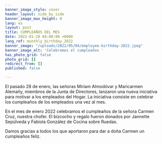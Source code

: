 ```yaml
---
banner_image_style: cover
header_layout: side_by_side
banner_image_max_height: 0
lang: es
layout: post
title: CUMPLEAÑOS DEL MES
date: 2022-01-28 04:00:00 +0000
lang_ref: monthly_birthday_2022
banner_image: "/uploads/2022/05/04/employee-birthday-2022.jpeg"
banner_image_alt: 'Celebramos el cumpleaños '
has_photo_grid: false
photo_grid: []
redirect_from: []
published: false

---
```

El pasado 28 de enero, las señoras Miriam Almodóvar y Maricarmen Alemañy, miembros de la Junta de Directores, lanzaron una nueva iniciativa para motivar a los empleados del Hogar. La iniciativa consiste en celebrar los cumpleaños de los empleados una vez al mes.

En el mes de enero 2022 celebramos el cumpleaños de la señora Carmen Cruz, nuestra chofer. El bizcocho y regalo fueron donados por Jannette Sepúlveda y Fabiola González de Cocina sobre Ruedas.

Damos gracias a todos los que aportaron para dar a doña Carmen un cumpleaños feliz.